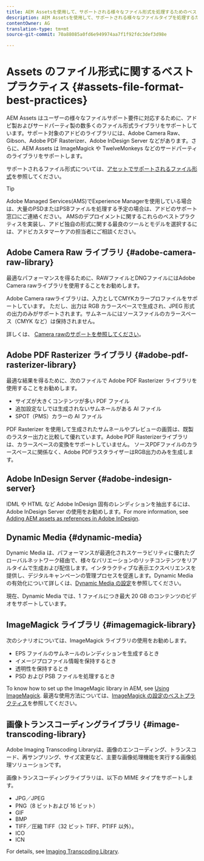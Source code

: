 ```yaml
---
title: AEM Assetsを使用して、サポートされる様々なファイル形式を処理するためのベストプラクティスです。
description: AEM Assetsを使用して、サポートされる様々なファイルタイプを処理するためのベストプラクティスです。
contentOwner: AG
translation-type: tm+mt
source-git-commit: 70a88085a0fd6e949974aa7f1f92fdc3def3d98e

---
```



# Assets のファイル形式に関するベストプラクティス {#assets-file-format-best-practices}

AEM Assets はユーザーの様々なファイルサポート要件に対応するために、アドビ製およびサードパーティ製の数多くのファイル形式ライブラリをサポートしています。サポート対象のアドビのライブラリには、Adobe Camera Raw、Gibson、Adobe PDF Rasterizer、Adobe InDesign Server などがあります。さらに、AEM Assets は ImageMagick や TwelveMonkeys などのサードパーティのライブラリをサポートします。

サポートされるファイル形式については、[アセットでサポートされるファイル形式](/help/assets/assets-formats.md)を参照してください。

>[!TIP]
>
>Adobe Managed Services(AMS)でExperience Managerを使用している場合は、大量のPSDまたはPSBファイルを処理する予定の場合は、アドビのサポート窓口にご連絡ください。 AMSのデプロイメントに関するこれらのベストプラクティスを実装し、アドビ独自の形式に関する最良のツールとモデルを選択するには、アドビカスタマーケアの担当者にご相談ください。

## Adobe Camera Raw ライブラリ {#adobe-camera-raw-library}

最適なパフォーマンスを得るために、RAWファイルとDNGファイルにはAdobe Camera rawライブラリを使用することをお勧めします。

Adobe Camera rawライブラリは、入力としてCMYKカラープロファイルをサポートしています。 ただし、出力は RGB カラースペースで生成され、JPEG 形式の出力のみがサポートされます。サムネールにはソースファイルのカラースペース（CMYK など）は保持されません。

詳しくは、 [Camera rawのサポートを参照してください](/help/assets/camera-raw.md)。

## Adobe PDF Rasterizer ライブラリ {#adobe-pdf-rasterizer-library}

最適な結果を得るために、次のファイルで Adobe PDF Rasterizer ライブラリを使用することをお勧めします。

* サイズが大きくコンテンツが多い PDF ファイル
* 追加設定なしでは生成されないサムネールがある AI ファイル
* SPOT（PMS）カラーの AI ファイル

PDF Rasterizer を使用して生成されたサムネールやプレビューの画質は、既製のラスター出力と比較して優れています。Adobe PDF Rasterizerライブラリは、カラースペースの変換をサポートしていません。 ソースPDFファイルのカラースペースに関係なく、Adobe PDFラスタライザーはRGB出力のみを生成します。

## Adobe InDesign Server {#adobe-indesign-server}

IDML や HTML など Adobe InDesign 固有のレンディションを抽出するには、Adobe InDesign Server の使用をお勧めします。For more information, see [Adding AEM assets as references in Adobe InDesign](/help/assets/managing-linked-subassets.md#refai).

## Dynamic Media  {#dynamic-media}

Dynamic Media は、パフォーマンスが最適化されスケーラビリティに優れたグローバルネットワーク経由で、様々なバリエーションのリッチコンテンツをリアルタイムで生成および配信します。インタラクティブな表示エクスペリエンスを提供し、デジタルキャンペーンの管理プロセスを促進します。Dynamic Media の有効化について詳しくは、[Dynamic Media の設定](/help/assets/config-dynamic.md)を参照してください。

現在、Dynamic Media では、1 ファイルにつき最大 20 GB のコンテンツのビデオをサポートしています。

## ImageMagick ライブラリ {#imagemagick-library}

次のシナリオについては、ImageMagick ライブラリの使用をお勧めします。

* EPS ファイルのサムネールのレンディションを生成するとき
* イメージプロファイル情報を保持するとき
* 透明性を保持するとき
* PSD および PSB ファイルを処理するとき

To know how to set up the ImageMagic library in AEM, see [Using ImageMagick](/help/assets/media-handlers.md#an-example-using-imagemagick). 最適な使用方法については、[ImageMagick の設定のベストプラクティス](/help/assets/best-practices-for-imagemagick.md)を参照してください。

## 画像トランスコーディングライブラリ {#image-transcoding-library}

Adobe Imaging Transcoding Libraryは、画像のエンコーディング、トランスコード、再サンプリング、サイズ変更など、主要な画像処理機能を実行する画像処理ソリューションです。

画像トランスコーディングライブラリは、以下の MIME タイプをサポートします。

* JPG／JPEG
* PNG（8 ビットおよび 16 ビット）
* GIF
* BMP
* TIFF／圧縮 TIFF（32 ビット TIFF、PTIFF 以外）。
* ICO
* ICN

For details, see [Imaging Transcoding Library](/help/assets/imaging-transcoding-library.md).
